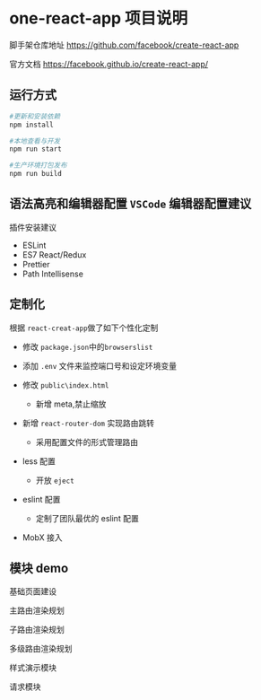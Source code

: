 # one-react-app 项目说明

脚手架仓库地址 <https://github.com/facebook/create-react-app>

官方文档 <https://facebook.github.io/create-react-app/>

## 运行方式

```bash
#更新和安装依赖
npm install

#本地查看与开发
npm run start

#生产环境打包发布
npm run build
```

## 语法高亮和编辑器配置 `VSCode` 编辑器配置建议

插件安装建议

- ESLint
- ES7 React/Redux
- Prettier
- Path Intellisense

## 定制化

根据 `react-creat-app`做了如下个性化定制

- 修改 `package.json`中的`browserslist`

- 添加 `.env` 文件来监控端口号和设定环境变量

- 修改 `public\index.html`

  - 新增 meta,禁止缩放

- 新增 `react-router-dom` 实现路由跳转

  - 采用配置文件的形式管理路由

- less 配置

  - 开放 `eject`

- eslint 配置

  - 定制了团队最优的 eslint 配置

- MobX 接入

## 模块 demo

基础页面建设

主路由渲染规划

子路由渲染规划

多级路由渲染规划

样式演示模块

请求模块
